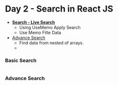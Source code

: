 # Day 2 - Search in React JS

- **[Search - Live Search](./search-data/README.md)**
  - Using UseMemo Apply Search 
  - Use Memo Filte Data
- [Advance Search](./advance-search-nested-array/README.md)
  - Find data from nested of arrays. 
  - 


### Basic Search 

```javascript

```



### Advance Search 

```javascript

```


